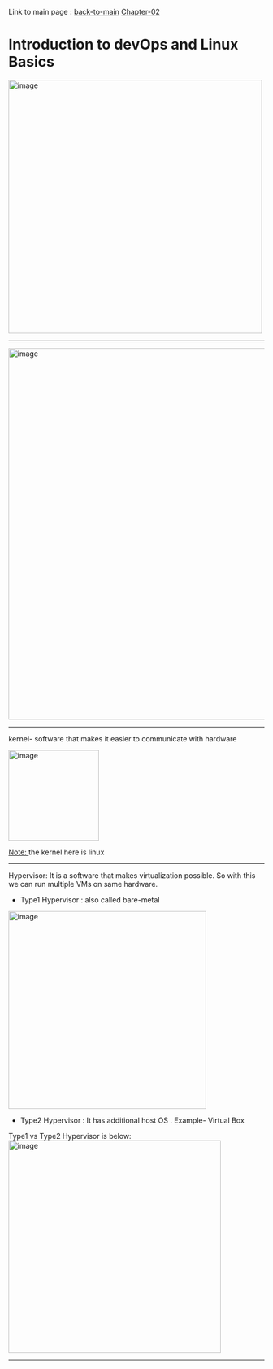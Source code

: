 
Link to main page : [back-to-main](../README.md)
[Chapter-02](../chapter-02/README.md)

 # Introduction to devOps and Linux Basics   


<img width="499" alt="image" src="https://github.com/user-attachments/assets/6d0fb0b1-7190-4192-b6d1-246c5d187fb2" />   

--- 

<img width="731" alt="image" src="https://github.com/user-attachments/assets/1c69b63c-4ed9-4401-b3c5-ce09b7d0ee2e" />   

---

kernel- software that makes it easier to communicate with hardware   

<img width="178" alt="image" src="https://github.com/user-attachments/assets/f7830791-3a68-4d14-b341-41edcfdf0fc1" />   

<ins>Note: </ins> the kernel here is linux

---

Hypervisor: It is a software that makes virtualization possible. So with this we can run multiple VMs on same hardware.   

- Type1 Hypervisor :   also called bare-metal   
<img width="389" alt="image" src="https://github.com/user-attachments/assets/9328ad3c-cbea-4595-aae7-0ab9123a7f8a" />

- Type2 Hypervisor : It has additional host OS . Example- Virtual Box      
  
Type1 vs Type2 Hypervisor is below:   
<img width="418" alt="image" src="https://github.com/user-attachments/assets/c70bd6d0-802c-41b9-b144-77995666956c" />    


---






 
